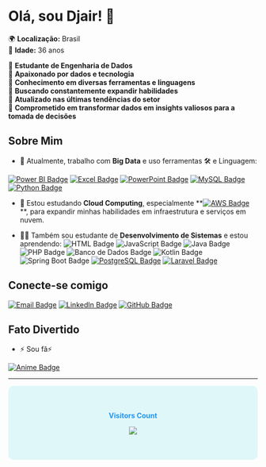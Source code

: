 # Olá, sou Djair! 👋

🌍 **Localização:** Brasil  
🎂 **Idade:** 36 anos  

🔹 **Estudante de Engenharia de Dados**  
🔹 **Apaixonado por dados e tecnologia**  
🔹 **Conhecimento em diversas ferramentas e linguagens**  
🔹 **Buscando constantemente expandir habilidades**  
🔹 **Atualizado nas últimas tendências do setor**  
🔹 **Comprometido em transformar dados em insights valiosos para a tomada de decisões**  

## Sobre Mim

- 🔭 Atualmente, trabalho com **Big Data** e uso ferramentas 🛠️ e Linguagem:

[![Power BI Badge](https://img.shields.io/badge/Power%20BI-%23F2C94C.svg?style=flat-square&logo=powerbi&logoColor=black)](https://powerbi.microsoft.com/)
[![Excel Badge](https://img.shields.io/badge/Excel-%234B8BF4.svg?style=flat-square&logo=microsoft-excel&logoColor=white)](https://www.microsoft.com/excel)
[![PowerPoint Badge](https://img.shields.io/badge/PowerPoint-%23E03C31.svg?style=flat-square&logo=microsoft-powerpoint&logoColor=white)](https://www.microsoft.com/powerpoint)
[![MySQL Badge](https://img.shields.io/badge/MySQL-%234479A1.svg?style=flat-square&logo=mysql&logoColor=white)](https://www.mysql.com/)
[![Python Badge](https://img.shields.io/badge/Python-%233572A5.svg?style=flat-square&logo=python&logoColor=white)](https://www.python.org/)

  
- 🌱 Estou estudando **Cloud Computing**, especialmente **[![AWS Badge](https://img.shields.io/badge/AWS-%23232F3E.svg?style=flat-square&logo=amazonaws&logoColor=white)](https://aws.amazon.com/)
**, para expandir minhas habilidades em infraestrutura e serviços em nuvem.

- 👩‍💻 Também sou estudante de **Desenvolvimento de Sistemas** e estou aprendendo:
 ![HTML Badge](https://img.shields.io/badge/HTML-%23E34F26.svg?style=flat-square&logo=html5&logoColor=white)
![JavaScript Badge](https://img.shields.io/badge/JavaScript-%23F7DF1E.svg?style=flat-square&logo=javascript&logoColor=black)
![Java Badge](https://img.shields.io/badge/Java-%23F89820.svg?style=flat-square&logo=java&logoColor=white)
![PHP Badge](https://img.shields.io/badge/PHP-%23777BB4.svg?style=flat-square&logo=php&logoColor=white)
![Banco de Dados Badge](https://img.shields.io/badge/Database-%23000000.svg?style=flat-square&logo=postgresql&logoColor=white)
![Kotlin Badge](https://img.shields.io/badge/Kotlin-%230095D5.svg?style=flat-square&logo=kotlin&logoColor=white)
![Spring Boot Badge](https://img.shields.io/badge/Spring%20Boot-%236DB33F.svg?style=flat-square&logo=spring&logoColor=white)
[![PostgreSQL Badge](https://img.shields.io/badge/PostgreSQL-%23357BA0.svg?style=flat-square&logo=postgresql&logoColor=white)](https://www.postgresql.org/)
[![Laravel Badge](https://img.shields.io/badge/Laravel-%23FF2D20.svg?style=flat-square&logo=laravel&logoColor=white)](https://laravel.com/)




## Conecte-se comigo

[![Email Badge](https://img.shields.io/badge/Email-%23EA4335.svg?style=flat-square&logo=gmail&logoColor=white)](mailto:djair2113@hotmail.com)
[![LinkedIn Badge](https://img.shields.io/badge/LinkedIn-%230A66C2.svg?style=flat-square&logo=linkedin&logoColor=white)](https://linkedin.com/in/djair2113)
[![GitHub Badge](https://img.shields.io/badge/GitHub-%23181717.svg?style=flat-square&logo=github&logoColor=white)](https://github.com/djair2113)


## Fato Divertido

- ⚡ Sou fã⚡

[![Anime Badge](https://img.shields.io/badge/Fan%20of%20Animes-%23EBCB8B.svg?style=flat-square)](https://www.crunchyroll.com/pt-br/?srsltid=AfmBOord08uOaGlP0uAGpsWhDgbxBs--pmedkHPrAR3V9IsZL9M2uQrC) 


---

<div align="center" style="background-color: #e0f7fa; padding: 20px; border-radius: 10px;">
  <br>
  <p align="center" style="color: #2196F3;"><b>Visitors Count</b></p>  
  <p align="center">
    <img align="center" src="https://img.shields.io/badge/Visitors%20Count-djair2113-blue?style=flat-square" />
  </p> 
  <br>
</div>







<!--
**djair2113/djair2113** is a ✨ _special_ ✨ repository because its `README.md` (this file) appears on your GitHub profile.

Here are some ideas to get you started:

- 🔭 I’m currently working on ...
- 🌱 I’m currently learning ...
- 👯 I’m looking to collaborate on ...
- 🤔 I’m looking for help with ...
- 💬 Ask me about ...
- 📫 How to reach me: ...
- 😄 Pronouns: ...
- ⚡ Fun fact: ...
-->

